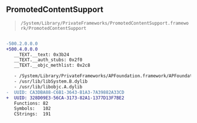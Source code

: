## PromotedContentSupport

> `/System/Library/PrivateFrameworks/PromotedContentSupport.framework/PromotedContentSupport`

```diff

-500.2.0.0.0
+500.4.0.0.0
   __TEXT.__text: 0x3b24
   __TEXT.__auth_stubs: 0x2f0
   __TEXT.__objc_methlist: 0x2c8

   - /System/Library/PrivateFrameworks/APFoundation.framework/APFoundation
   - /usr/lib/libSystem.B.dylib
   - /usr/lib/libobjc.A.dylib
-  UUID: CA3DBA88-C6B1-3643-B1A3-7A39882A33CD
+  UUID: 328D09E3-56CA-3173-82A1-1377D13F7BE2
   Functions: 82
   Symbols:   102
   CStrings:  191

```
